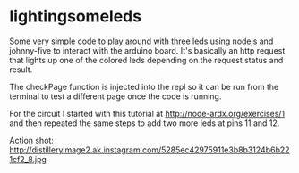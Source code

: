 lightingsomeleds
================

Some very simple code to play around with three leds using nodejs and johnny-five to interact with the arduino board. It's basically an http request that lights up one of the colored leds depending on the request status and result.

The checkPage function is injected into the repl so it can be run from the terminal to test a different page once the code is running.

For the circuit I started with this tutorial at http://node-ardx.org/exercises/1 and then repeated the same steps to add two more leds at pins 11 and 12.

Action shot: http://distilleryimage2.ak.instagram.com/5285ec42975911e3b8b3124b6b221cf2_8.jpg
